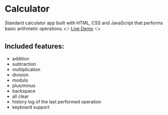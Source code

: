 # Calculator
Standard calculator app built with HTML, CSS and JavaScript that performs basic arithmetic operations.
:point_right: [Live Demo](https://mihai-alex.github.io/calculator/) :point_left:

## Included features:
* addition
* subtraction
* multiplication
* division
* modulo
* plus/minus
* backspace
* all clear
* history log of the last performed operation
* keyboard support
